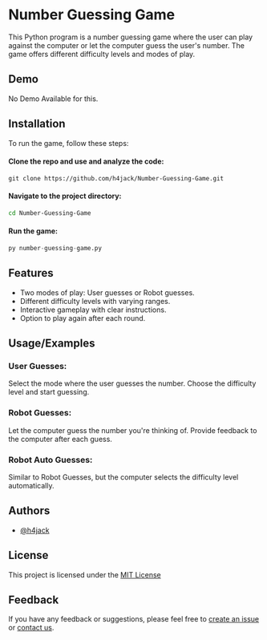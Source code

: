 # Number Guessing Game
This Python program is a number guessing game where the user can play against the computer or let the computer guess the user's number. The game offers different difficulty levels and modes of play.
## Demo

No Demo Available for this.


## Installation
To run the game, follow these steps:

#### Clone the repo and use and analyze the code:
```git
git clone https://github.com/h4jack/Number-Guessing-Game.git
```
#### Navigate to the project directory:
```bash
cd Number-Guessing-Game
```
#### Run the game:
```py
py number-guessing-game.py
```
## Features
- Two modes of play: User guesses or Robot guesses.
- Different difficulty levels with varying ranges.
- Interactive gameplay with clear instructions.
- Option to play again after each round.

## Usage/Examples

### User Guesses:

Select the mode where the user guesses the number. Choose the difficulty level and start guessing.

### Robot Guesses:

Let the computer guess the number you're thinking of. Provide feedback to the computer after each guess.

### Robot Auto Guesses:

Similar to Robot Guesses, but the computer selects the difficulty level automatically.
## Authors

- [@h4jack](https://www.github.com/h4jack)


## License

This project is licensed under the [MIT License](https://github.com/h4jack/Number-Guessing-Game/blob/main/LICENSE/)


## Feedback

If you have any feedback or suggestions, please feel free to [create an issue](https://github.com/h4jack/Number-Guessing-Game/issues) or [contact us](https://github.com/h4jack).